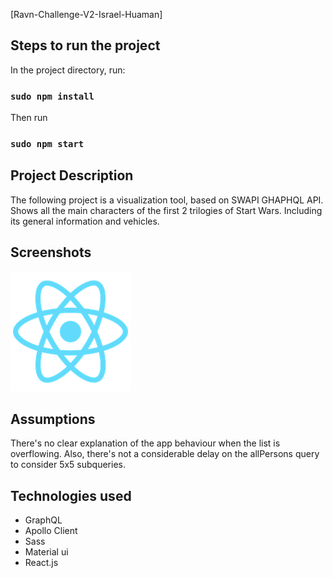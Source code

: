 [Ravn-Challenge-V2-Israel-Huaman]

## Steps to run the project

In the project directory, run:

### `sudo npm install`

Then run

### `sudo npm start`

## Project Description

The following project is a visualization tool, based on SWAPI GHAPHQL API.
Shows all the main characters of the first 2 trilogies of Start Wars.
Including its general information and vehicles.

## Screenshots

![Alt text](./public/logo192.png "Image 1")


## Assumptions

There's no clear explanation of the app behaviour when the list is overflowing.
Also, there's not a considerable delay on the allPersons query to consider 5x5 subqueries.

## Technologies used

- GraphQL
- Apollo Client
- Sass
- Material ui
- React.js
